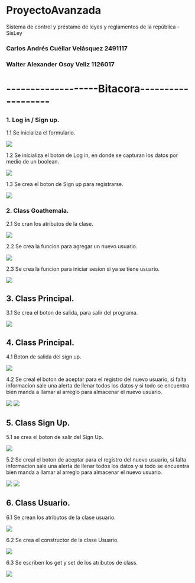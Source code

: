 ﻿# ProyectoAvanzada
Sistema de control y préstamo de leyes y reglamentos de la república - SisLey

### Carlos Andrés Cuéllar Velásquez 2491117
### Walter Alexander Osoy Veliz 1126017

# -------------------Bitacora-------------------

### 1. Log in / Sign up.

   1.1 Se inicializa el formulario. 
   
   ![](ProyectoPrograFotos/1.png)
    
   1.2 Se inicializa el boton de Log in, en donde se capturan los datos por medio de un boolean.
   
   ![](ProyectoPrograFotos/2.png) 
   
   1.3 Se crea el boton de Sign up para registrarse.
   
   ![](ProyectoPrograFotos/3.png)
   

### 2. Class Goathemala.

   2.1 Se cran los atributos de la clase. 
   
   ![](ProyectoPrograFotos/4.png)
   
   2.2 Se crea la funcion para agregar un nuevo usuario.
   
   ![](ProyectoPrograFotos/5.png)
   
   2.3 Se crea la funcion para iniciar sesion si ya se tiene usuario. 
   
   ![](ProyectoPrograFotos/6.png)
   
## 3. Class Principal.

   3.1 Se crea el boton de salida, para salir del programa.
   
   ![](ProyectoPrograFotos/7.png)
   
## 4. Class Principal.
   
   4.1 Boton de salida del sign up.
   
   ![](ProyectoPrograFotos/8.png)
   
   4.2  Se creal el boton de aceptar para el registro del nuevo usuario, si falta informacion sale una alerta de llenar todos los datos y si todo se encuentra bien manda a llamar al arreglo para almacenar el nuevo usuario.
   
   ![](ProyectoPrograFotos/9.png)
   ![](ProyectoPrograFotos/10.png)
    
## 5. Class Sign Up.

   5.1 se crea el boton de salir del Sign Up. 
   
   ![](ProyectoPrograFotos/11.png)

   5.2 Se creal el boton de aceptar para el registro del nuevo usuario, si falta informacion sale una alerta de llenar todos los datos y si todo se encuentra bien manda a llamar al arreglo para almacenar el nuevo usuario.
   
   ![](ProyectoPrograFotos/12.png)
   ![](ProyectoPrograFotos/13.png)

## 6. Class Usuario.

   6.1 Se crean los atributos de la clase usuario. 
   
   ![](ProyectoPrograFotos/14.png)

   6.2 Se crea el constructor de la clase Usuario.
   
   ![](ProyectoPrograFotos/15png)
    
   6.3 Se escriben los get y set de los atributos de class. 
   
   ![](ProyectoPrograFotos/16.png)






 
 

